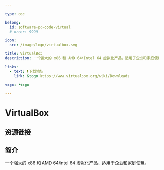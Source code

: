 ```yaml
---

type: doc

belong:
  id: software-pc-code-virtual
  # order: 9999

icon:
  src: /image/logo/virtualbox.svg

title: VirtualBox
description: 一个强大的 x86 和 AMD 64/Intel 64 虚拟化产品，适用于企业和家庭使用。

links:
  - text: ⏬下载地址
    link: &togo https://www.virtualbox.org/wiki/Downloads

togo: *togo

---
```


<ShowLogo />

# VirtualBox

<ShowBreadcrumb />

## 资源链接

<ShowLinks />

## 简介

一个强大的 x86 和 AMD 64/Intel 64 虚拟化产品，适用于企业和家庭使用。